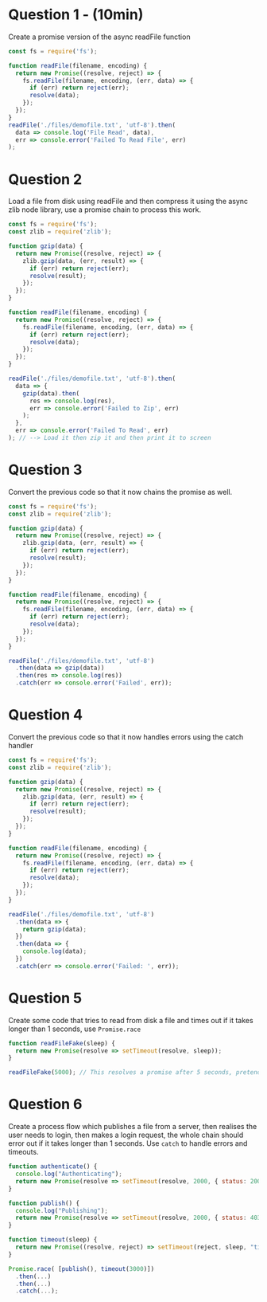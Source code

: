 # Question 1 - (10min)

Create a promise version of the async readFile function

```js
const fs = require('fs');

function readFile(filename, encoding) {
  return new Promise((resolve, reject) => {
    fs.readFile(filename, encoding, (err, data) => {
      if (err) return reject(err);
      resolve(data);
    });
  });
}
readFile('./files/demofile.txt', 'utf-8').then(
  data => console.log('File Read', data),
  err => console.error('Failed To Read File', err)
);
```

# Question 2

Load a file from disk using readFile and then compress it using the async zlib node library, use a promise chain to process this work.

```js
const fs = require('fs');
const zlib = require('zlib');

function gzip(data) {
  return new Promise((resolve, reject) => {
    zlib.gzip(data, (err, result) => {
      if (err) return reject(err);
      resolve(result);
    });
  });
}

function readFile(filename, encoding) {
  return new Promise((resolve, reject) => {
    fs.readFile(filename, encoding, (err, data) => {
      if (err) return reject(err);
      resolve(data);
    });
  });
}

readFile('./files/demofile.txt', 'utf-8').then(
  data => {
    gzip(data).then(
      res => console.log(res),
      err => console.error('Failed to Zip', err)
    );
  },
  err => console.error('Failed To Read', err)
); // --> Load it then zip it and then print it to screen
```

# Question 3

Convert the previous code so that it now chains the promise as well.

```js
const fs = require('fs');
const zlib = require('zlib');

function gzip(data) {
  return new Promise((resolve, reject) => {
    zlib.gzip(data, (err, result) => {
      if (err) return reject(err);
      resolve(result);
    });
  });
}

function readFile(filename, encoding) {
  return new Promise((resolve, reject) => {
    fs.readFile(filename, encoding, (err, data) => {
      if (err) return reject(err);
      resolve(data);
    });
  });
}

readFile('./files/demofile.txt', 'utf-8')
  .then(data => gzip(data))
  .then(res => console.log(res))
  .catch(err => console.error('Failed', err));
```

# Question 4

Convert the previous code so that it now handles errors using the catch handler

```js
const fs = require('fs');
const zlib = require('zlib');

function gzip(data) {
  return new Promise((resolve, reject) => {
    zlib.gzip(data, (err, result) => {
      if (err) return reject(err);
      resolve(result);
    });
  });
}

function readFile(filename, encoding) {
  return new Promise((resolve, reject) => {
    fs.readFile(filename, encoding, (err, data) => {
      if (err) return reject(err);
      resolve(data);
    });
  });
}

readFile('./files/demofile.txt', 'utf-8')
  .then(data => {
    return gzip(data);
  })
  .then(data => {
    console.log(data);
  })
  .catch(err => console.error('Failed: ', err));
```

# Question 5

Create some code that tries to read from disk a file and times out if it takes longer than 1 seconds, use `Promise.race`

```js
function readFileFake(sleep) {
  return new Promise(resolve => setTimeout(resolve, sleep));
}

readFileFake(5000); // This resolves a promise after 5 seconds, pretend it's a large file being read from disk
```

# Question 6

Create a process flow which publishes a file from a server, then realises the user needs to login, then makes a login request, the whole chain should error out if it takes longer than 1 seconds. Use `catch` to handle errors and timeouts.

```js
function authenticate() {
  console.log("Authenticating");
  return new Promise(resolve => setTimeout(resolve, 2000, { status: 200 }));
}

function publish() {
  console.log("Publishing");
  return new Promise(resolve => setTimeout(resolve, 2000, { status: 403 }));
}

function timeout(sleep) {
  return new Promise((resolve, reject) => setTimeout(reject, sleep, "timeout"));
}

Promise.race( [publish(), timeout(3000)])
  .then(...)
  .then(...)
  .catch(...);
```
